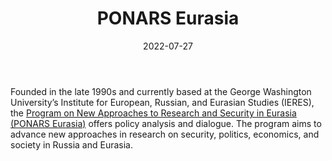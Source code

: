 ﻿---
title: "PONARS Eurasia"
linkTitle: "PONARS Eurasia"
contributor: ["Aizada Arystanbek"]
date: 2022-07-27
countries: ["Kazakhstan"]
category: ["Independent media"]
tags: ["media publication", "news", "International media", "policy"]
date_start: [1999]
date_end: []
data_type: ["news"] 
language: ["Russian", "English", "Dutch", "German", "Ukrainian", "French"]
description: 
  PONARS aims to advance new approaches in research on security, politics, economics, and society in Russia and Eurasia.
---

Founded in the late 1990s and currently based at the George Washington University’s Institute for European, Russian, and Eurasian Studies (IERES), the [Program on New Approaches to Research and Security in Eurasia (PONARS Eurasia)](https://www.ponarseurasia.org/) offers policy analysis and dialogue. The program aims to advance new approaches in research on security, politics, economics, and society in Russia and Eurasia. 
